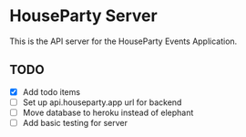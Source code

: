 # HouseParty Server

This is the API server for the HouseParty Events Application.

## TODO
- [x] Add todo items
- [ ] Set up api.houseparty.app url for backend
- [ ] Move database to heroku instead of elephant
- [ ] Add basic testing for server
